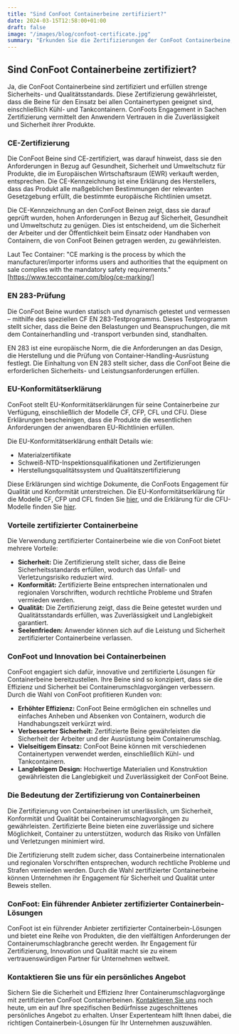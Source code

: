 ```yaml
---
title: "Sind ConFoot Containerbeine zertifiziert?"
date: 2024-03-15T12:58:00+01:00
draft: false
image: "/images/blog/confoot-certificate.jpg"
summary: "Erkunden Sie die Zertifizierungen der ConFoot Containerbeine, einschließlich CE-Zertifizierung und der Einhaltung der EN 283-Teststandards, die Sicherheit und Qualität gewährleisten."
---
```


## Sind ConFoot Containerbeine zertifiziert?

Ja, die ConFoot Containerbeine sind zertifiziert und erfüllen strenge Sicherheits- und Qualitätsstandards. Diese Zertifizierung gewährleistet, dass die Beine für den Einsatz bei allen Containertypen geeignet sind, einschließlich Kühl- und Tankcontainern. ConFoots Engagement in Sachen Zertifizierung vermittelt den Anwendern Vertrauen in die Zuverlässigkeit und Sicherheit ihrer Produkte.

### CE-Zertifizierung

Die ConFoot Beine sind CE-zertifiziert, was darauf hinweist, dass sie den Anforderungen in Bezug auf Gesundheit, Sicherheit und Umweltschutz für Produkte, die im Europäischen Wirtschaftsraum (EWR) verkauft werden, entsprechen. Die CE-Kennzeichnung ist eine Erklärung des Herstellers, dass das Produkt alle maßgeblichen Bestimmungen der relevanten Gesetzgebung erfüllt, die bestimmte europäische Richtlinien umsetzt.

Die CE-Kennzeichnung an den ConFoot Beinen zeigt, dass sie darauf geprüft wurden, hohen Anforderungen in Bezug auf Sicherheit, Gesundheit und Umweltschutz zu genügen. Dies ist entscheidend, um die Sicherheit der Arbeiter und der Öffentlichkeit beim Einsatz oder Handhaben von Containern, die von ConFoot Beinen getragen werden, zu gewährleisten.

Laut Tec Container: "CE marking is the process by which the manufacturer/importer informs users and authorities that the equipment on sale complies with the mandatory safety requirements." [https://www.teccontainer.com/blog/ce-marking/]

### EN 283-Prüfung

Die ConFoot Beine wurden statisch und dynamisch getestet und vermessen – mithilfe des speziellen CF EN 283-Testprogramms. Dieses Testprogramm stellt sicher, dass die Beine den Belastungen und Beanspruchungen, die mit dem Containerhandling und -transport verbunden sind, standhalten.

EN 283 ist eine europäische Norm, die die Anforderungen an das Design, die Herstellung und die Prüfung von Container-Handling-Ausrüstung festlegt. Die Einhaltung von EN 283 stellt sicher, dass die ConFoot Beine die erforderlichen Sicherheits- und Leistungsanforderungen erfüllen.

### EU-Konformitätserklärung

ConFoot stellt EU-Konformitätserklärungen für seine Containerbeine zur Verfügung, einschließlich der Modelle CF, CFP, CFL und CFU. Diese Erklärungen bescheinigen, dass die Produkte die wesentlichen Anforderungen der anwendbaren EU-Richtlinien erfüllen.

Die EU-Konformitätserklärung enthält Details wie:

*   Materialzertifikate
*   Schweiß-NTD-Inspektionsqualifikationen und Zertifizierungen
*   Herstellungsqualitätssystem und Qualitätszertifizierung

Diese Erklärungen sind wichtige Dokumente, die ConFoots Engagement für Qualität und Konformität unterstreichen. Die EU-Konformitätserklärung für die Modelle CF, CFP und CFL finden Sie [hier](https://confoot.fi/wp-content/uploads/2024/12/EU-declaration-of-conformity-CFCFPCFL.pdf), und die Erklärung für die CFU-Modelle finden Sie [hier](https://confoot.fi/wp-content/uploads/2024/12/EU-declaration-of-conformity-CFU.pdf).

### Vorteile zertifizierter Containerbeine

Die Verwendung zertifizierter Containerbeine wie die von ConFoot bietet mehrere Vorteile:

*   **Sicherheit:** Die Zertifizierung stellt sicher, dass die Beine Sicherheitsstandards erfüllen, wodurch das Unfall- und Verletzungsrisiko reduziert wird.
*   **Konformität:** Zertifizierte Beine entsprechen internationalen und regionalen Vorschriften, wodurch rechtliche Probleme und Strafen vermieden werden.
*   **Qualität:** Die Zertifizierung zeigt, dass die Beine getestet wurden und Qualitätsstandards erfüllen, was Zuverlässigkeit und Langlebigkeit garantiert.
*   **Seelenfrieden:** Anwender können sich auf die Leistung und Sicherheit zertifizierter Containerbeine verlassen.

### ConFoot und Innovation bei Containerbeinen

ConFoot engagiert sich dafür, innovative und zertifizierte Lösungen für Containerbeine bereitzustellen. Ihre Beine sind so konzipiert, dass sie die Effizienz und Sicherheit bei Containerumschlagvorgängen verbessern. Durch die Wahl von ConFoot profitieren Kunden von:

*   **Erhöhter Effizienz:** ConFoot Beine ermöglichen ein schnelles und einfaches Anheben und Absenken von Containern, wodurch die Handhabungszeit verkürzt wird.
*   **Verbesserter Sicherheit:** Zertifizierte Beine gewährleisten die Sicherheit der Arbeiter und der Ausrüstung beim Containerumschlag.
*   **Vielseitigem Einsatz:** ConFoot Beine können mit verschiedenen Containertypen verwendet werden, einschließlich Kühl- und Tankcontainern.
*   **Langlebigem Design:** Hochwertige Materialien und Konstruktion gewährleisten die Langlebigkeit und Zuverlässigkeit der ConFoot Beine.

### Die Bedeutung der Zertifizierung von Containerbeinen

Die Zertifizierung von Containerbeinen ist unerlässlich, um Sicherheit, Konformität und Qualität bei Containerumschlagvorgängen zu gewährleisten. Zertifizierte Beine bieten eine zuverlässige und sichere Möglichkeit, Container zu unterstützen, wodurch das Risiko von Unfällen und Verletzungen minimiert wird.

Die Zertifizierung stellt zudem sicher, dass Containerbeine internationalen und regionalen Vorschriften entsprechen, wodurch rechtliche Probleme und Strafen vermieden werden. Durch die Wahl zertifizierter Containerbeine können Unternehmen ihr Engagement für Sicherheit und Qualität unter Beweis stellen.

### ConFoot: Ein führender Anbieter zertifizierter Containerbein-Lösungen

ConFoot ist ein führender Anbieter zertifizierter Containerbein-Lösungen und bietet eine Reihe von Produkten, die den vielfältigen Anforderungen der Containerumschlagbranche gerecht werden. Ihr Engagement für Zertifizierung, Innovation und Qualität macht sie zu einem vertrauenswürdigen Partner für Unternehmen weltweit.

### Kontaktieren Sie uns für ein persönliches Angebot

Sichern Sie die Sicherheit und Effizienz Ihrer Containerumschlagvorgänge mit zertifizierten ConFoot Containerbeinen. [Kontaktieren Sie uns](https://www.confoot.eu/contact/) noch heute, um ein auf Ihre spezifischen Bedürfnisse zugeschnittenes persönliches Angebot zu erhalten. Unser Expertenteam hilft Ihnen dabei, die richtigen Containerbein-Lösungen für Ihr Unternehmen auszuwählen.